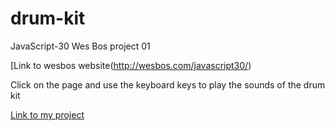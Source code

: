 # drum-kit

JavaScript-30 Wes Bos project 01

[Link to wesbos website(http://wesbos.com/javascript30/)

Click on the page and use the keyboard keys to play the sounds of the drum kit

[Link to my project](https://foxystoat.github.io/drum-kit/)

